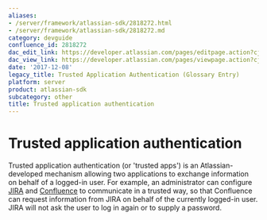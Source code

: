 ```yaml
---
aliases:
- /server/framework/atlassian-sdk/2818272.html
- /server/framework/atlassian-sdk/2818272.md
category: devguide
confluence_id: 2818272
dac_edit_link: https://developer.atlassian.com/pages/editpage.action?cjm=wozere&pageId=2818272
dac_view_link: https://developer.atlassian.com/pages/viewpage.action?cjm=wozere&pageId=2818272
date: '2017-12-08'
legacy_title: Trusted Application Authentication (Glossary Entry)
platform: server
product: atlassian-sdk
subcategory: other
title: Trusted application authentication
---
```

# Trusted application authentication

Trusted application authentication (or 'trusted apps') is an Atlassian-developed mechanism allowing two applications to exchange information on behalf of a logged-in user. For example, an administrator can configure <a href="http://www.atlassian.com/software/jira" class="external-link">JIRA</a> and <a href="http://www.atlassian.com/software/confluence" class="external-link">Confluence</a> to communicate in a trusted way, so that Confluence can request information from JIRA on behalf of the currently logged-in user. JIRA will not ask the user to log in again or to supply a password.








































































































































































